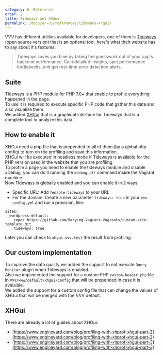 ```yaml
---
category: 6. Reference
order: 2
title: Tideways and XHGui
permalink: /docs/en-US/references/tideways-xhgui/
---
```


VVV has different utilities available for developers, one of them is [Tideways](https://github.com/tideways/php-xhprof-extension) (open source version) that is an optional tool, here's what their website has to say about it's features:

> Tideways saves you time by taking the guesswork out of your app's backend performance. Gain detailed insights, spot performance bottlenecks, and get real-time error detection alerts. 

## Suite

Tideways is a PHP module for PHP 7.0+ that enable to profile everything happened in the page.  
To use it is required to execute specific PHP code that gather this data and also visualize them.  
We added [XHGui](https://github.com/perftools/xhgui) that is a graphical interface for Tideways that is a complete tool to analyze this data.  

## How to enable it

XHGui need a php file that is prepended to all of them (by a global php config) to turn on the profiling and save this information.  
XHGui will be executed in headless mode if Tideways is available for the PHP version used in the website that you are profiling.  
To profile a page you need to enable the tideways module and disable xDebug, you can do it running the `xdebug_off` command inside the Vagrant machine.  
Now Tideways is globally enabled and you can enable it in 2 ways:

* Specific URL: Add `?enable-tideways` to your URL
* For the domain: Create a new parameter `tideways: true` in your `vvv-config.yml` and run a provision, like:

```
sites:
  wordpress-default:
    repo: https://github.com/Varying-Vagrant-Vagrants/custom-site-template.git
    tideways: true
```

Later you can check to `xhgui.vvv.test` the result from profiling.

## Our custom implementation

To improve the data quality we added the support to not execute `Query Monitor` plugin when Tideways is enabled.  
Also we implemented the support for a custom PHP `custom-header.php` file in `VVV/www/default/xhgui/config` that will be prepended in case it is avalaible.  
We added the support for a custom config file that can change the values of XHGui that will be merged with the VVV default.

## XHGui
There are already a lot of guides about XHGui:

  * [https://www.engineyard.com/blog/profiling-with-xhprof-xhgui-part-2](https://www.engineyard.com/blog/profiling-with-xhprof-xhgui-part-2)
  * [https://www.engineyard.com/blog/profiling-with-xhprof-xhgui-part-3](https://www.engineyard.com/blog/profiling-with-xhprof-xhgui-part-3)
